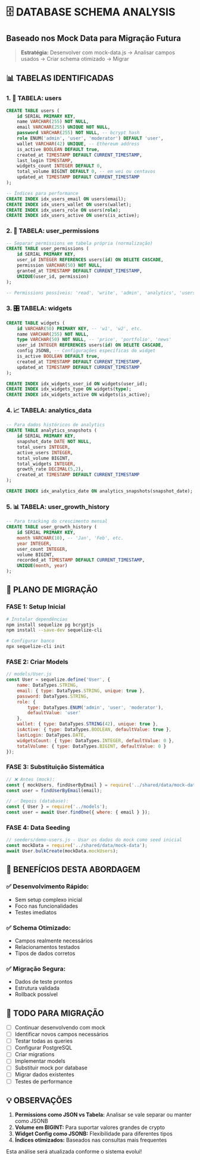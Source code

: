 # 🗄️ DATABASE SCHEMA ANALYSIS
## Baseado nos Mock Data para Migração Futura

> **Estratégia:** Desenvolver com mock-data.js → Analisar campos usados → Criar schema otimizado → Migrar

## 📊 TABELAS IDENTIFICADAS

### **1. 👥 TABELA: users**
```sql
CREATE TABLE users (
    id SERIAL PRIMARY KEY,
    name VARCHAR(255) NOT NULL,
    email VARCHAR(255) UNIQUE NOT NULL,
    password VARCHAR(255) NOT NULL, -- bcrypt hash
    role ENUM('admin', 'user', 'moderator') DEFAULT 'user',
    wallet VARCHAR(42) UNIQUE, -- Ethereum address
    is_active BOOLEAN DEFAULT true,
    created_at TIMESTAMP DEFAULT CURRENT_TIMESTAMP,
    last_login TIMESTAMP,
    widgets_count INTEGER DEFAULT 0,
    total_volume BIGINT DEFAULT 0, -- em wei ou centavos
    updated_at TIMESTAMP DEFAULT CURRENT_TIMESTAMP
);

-- Índices para performance
CREATE INDEX idx_users_email ON users(email);
CREATE INDEX idx_users_wallet ON users(wallet);
CREATE INDEX idx_users_role ON users(role);
CREATE INDEX idx_users_active ON users(is_active);
```

### **2. 🔐 TABELA: user_permissions**
```sql
-- Separar permissions em tabela própria (normalização)
CREATE TABLE user_permissions (
    id SERIAL PRIMARY KEY,
    user_id INTEGER REFERENCES users(id) ON DELETE CASCADE,
    permission VARCHAR(50) NOT NULL,
    granted_at TIMESTAMP DEFAULT CURRENT_TIMESTAMP,
    UNIQUE(user_id, permission)
);

-- Permissions possíveis: 'read', 'write', 'admin', 'analytics', 'users', 'moderate'
```

### **3. 🎛️ TABELA: widgets**
```sql
CREATE TABLE widgets (
    id VARCHAR(50) PRIMARY KEY, -- 'w1', 'w2', etc.
    name VARCHAR(255) NOT NULL,
    type VARCHAR(50) NOT NULL, -- 'price', 'portfolio', 'news'
    user_id INTEGER REFERENCES users(id) ON DELETE CASCADE,
    config JSONB, -- Configurações específicas do widget
    is_active BOOLEAN DEFAULT true,
    created_at TIMESTAMP DEFAULT CURRENT_TIMESTAMP,
    updated_at TIMESTAMP DEFAULT CURRENT_TIMESTAMP
);

CREATE INDEX idx_widgets_user_id ON widgets(user_id);
CREATE INDEX idx_widgets_type ON widgets(type);
CREATE INDEX idx_widgets_active ON widgets(is_active);
```

### **4. 📈 TABELA: analytics_data**
```sql
-- Para dados históricos de analytics
CREATE TABLE analytics_snapshots (
    id SERIAL PRIMARY KEY,
    snapshot_date DATE NOT NULL,
    total_users INTEGER,
    active_users INTEGER,
    total_volume BIGINT,
    total_widgets INTEGER,
    growth_rate DECIMAL(5,2),
    created_at TIMESTAMP DEFAULT CURRENT_TIMESTAMP
);

CREATE INDEX idx_analytics_date ON analytics_snapshots(snapshot_date);
```

### **5. 📊 TABELA: user_growth_history**
```sql
-- Para tracking do crescimento mensal
CREATE TABLE user_growth_history (
    id SERIAL PRIMARY KEY,
    month VARCHAR(10), -- 'Jan', 'Feb', etc.
    year INTEGER,
    user_count INTEGER,
    volume BIGINT,
    recorded_at TIMESTAMP DEFAULT CURRENT_TIMESTAMP,
    UNIQUE(month, year)
);
```

## 🔄 PLANO DE MIGRAÇÃO

### **FASE 1: Setup Inicial**
```bash
# Instalar dependências
npm install sequelize pg bcryptjs
npm install --save-dev sequelize-cli

# Configurar banco
npx sequelize-cli init
```

### **FASE 2: Criar Models**
```javascript
// models/User.js
const User = sequelize.define('User', {
    name: DataTypes.STRING,
    email: { type: DataTypes.STRING, unique: true },
    password: DataTypes.STRING,
    role: { 
        type: DataTypes.ENUM('admin', 'user', 'moderator'),
        defaultValue: 'user'
    },
    wallet: { type: DataTypes.STRING(42), unique: true },
    isActive: { type: DataTypes.BOOLEAN, defaultValue: true },
    lastLogin: DataTypes.DATE,
    widgetsCount: { type: DataTypes.INTEGER, defaultValue: 0 },
    totalVolume: { type: DataTypes.BIGINT, defaultValue: 0 }
});
```

### **FASE 3: Substituição Sistemática**
```javascript
// ❌ Antes (mock):
const { mockUsers, findUserByEmail } = require('../shared/data/mock-data');
const user = findUserByEmail(email);

// ✅ Depois (database):
const { User } = require('../models');
const user = await User.findOne({ where: { email } });
```

### **FASE 4: Data Seeding**
```javascript
// seeders/demo-users.js - Usar os dados do mock como seed inicial
const mockData = require('../shared/data/mock-data');
await User.bulkCreate(mockData.mockUsers);
```

## 🎯 BENEFÍCIOS DESTA ABORDAGEM

### ✅ **Desenvolvimento Rápido:**
- Sem setup complexo inicial
- Foco nas funcionalidades
- Testes imediatos

### ✅ **Schema Otimizado:**
- Campos realmente necessários
- Relacionamentos testados
- Tipos de dados corretos

### ✅ **Migração Segura:**
- Dados de teste prontos
- Estrutura validada
- Rollback possível

## 📝 TODO PARA MIGRAÇÃO

- [ ] Continuar desenvolvendo com mock
- [ ] Identificar novos campos necessários
- [ ] Testar todas as queries
- [ ] Configurar PostgreSQL
- [ ] Criar migrations
- [ ] Implementar models
- [ ] Substituir mock por database
- [ ] Migrar dados existentes
- [ ] Testes de performance

## 💡 OBSERVAÇÕES

1. **Permissions como JSON vs Tabela:** Analisar se vale separar ou manter como JSONB
2. **Volume em BIGINT:** Para suportar valores grandes de crypto
3. **Widget Config como JSONB:** Flexibilidade para diferentes tipos
4. **Índices otimizados:** Baseados nas consultas mais frequentes

Esta análise será atualizada conforme o sistema evolui!